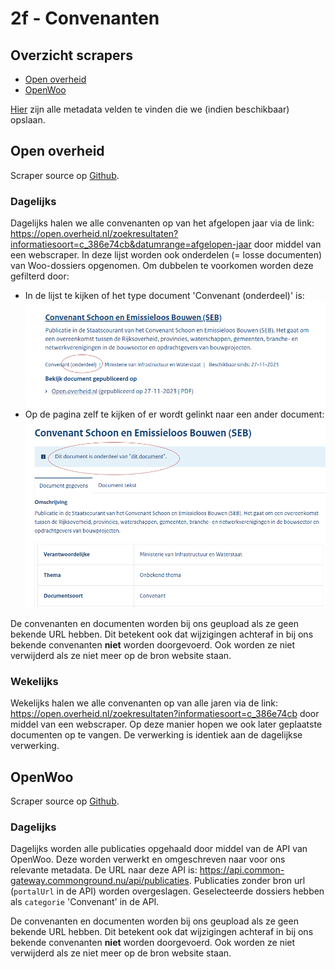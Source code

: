 # 2f - Convenanten

## Overzicht scrapers
- [Open overheid](https://open.overheid.nl/)
- [OpenWoo](https://openwoo.app/)

[Hier](../SPEC%20MetadataSchema/README.md) zijn alle metadata velden te vinden die we (indien beschikbaar) opslaan.

## Open overheid

Scraper source op [Github](https://github.com/wooverheid/WooScrapers/blob/main/Spiders/SpiderOpenOverheid.py).

### Dagelijks
Dagelijks halen we alle convenanten op van het afgelopen jaar via de link: https://open.overheid.nl/zoekresultaten?informatiesoort=c_386e74cb&datumrange=afgelopen-jaar door middel van een webscraper. In deze lijst worden ook onderdelen (= losse documenten) van Woo-dossiers opgenomen. Om dubbelen te voorkomen worden deze gefilterd door:

- In de lijst te kijken of het type document 'Convenant (onderdeel)' is:
![oo_2f_1](img/filter_oo_2f_1.png)
- Op de pagina zelf te kijken of er wordt gelinkt naar een ander document:
![oo_2f_2](img/filter_oo_2f_2.png)

De convenanten en documenten worden bij ons geupload als ze geen bekende URL hebben. Dit betekent ook dat wijzigingen achteraf in bij ons bekende convenanten **niet** worden doorgevoerd. Ook worden ze niet verwijderd als ze niet meer op de bron website staan.

### Wekelijks
Wekelijks halen we alle convenanten op van alle jaren via de link: https://open.overheid.nl/zoekresultaten?informatiesoort=c_386e74cb door middel van een webscraper. Op deze manier hopen we ook later geplaatste documenten op te vangen. De verwerking is identiek aan de dagelijkse verwerking.

## OpenWoo

Scraper source op [Github](https://github.com/wooverheid/WooScrapers/blob/main/Spiders/SpiderOpenWoo.py).

### Dagelijks
Dagelijks worden alle publicaties opgehaald door middel van de API van OpenWoo. Deze worden verwerkt en omgeschreven naar voor ons relevante metadata. De URL naar deze API is: https://api.common-gateway.commonground.nu/api/publicaties. Publicaties zonder bron url (`portalUrl` in de API) worden overgeslagen. Geselecteerde dossiers hebben als `categorie` 'Convenant' in de API.

De convenanten en documenten worden bij ons geupload als ze geen bekende URL hebben. Dit betekent ook dat wijzigingen achteraf in bij ons bekende convenanten **niet** worden doorgevoerd. Ook worden ze niet verwijderd als ze niet meer op de bron website staan.